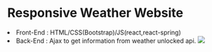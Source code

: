 <h1>Responsive Weather Website</h1>

<li>Front-End : HTML/CSS(Bootstrap)/JS(react,react-spring)
<li>Back-End : Ajax to get information from weather unlocked api.

<img src='https://i.imgur.com/YTUhPQs.png'>
